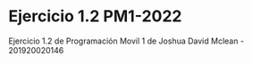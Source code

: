 # Ejercicio 1.2 PM1-2022
 Ejercicio 1.2 de Programación Movil 1 de Joshua David Mclean - 201920020146
